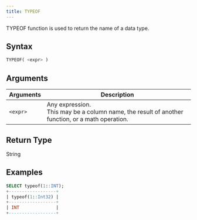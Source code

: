 ```yaml
---
title: TYPEOF
---
```


TYPEOF function is used to return the name of a data type.

## Syntax

```sql
TYPEOF( <expr> )
```

## Arguments

| Arguments   | Description |
| ----------- | ----------- |
| `<expr>` | Any expression. <br /> This may be a column name, the result of another function, or a math operation.

## Return Type

String

## Examples

```sql
SELECT typeof(1::INT);
+------------------+
| typeof(1::Int32) |
+------------------+
| INT              |
+------------------+
```
